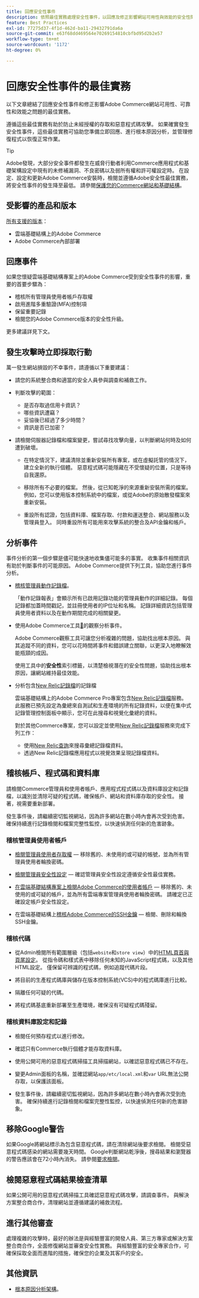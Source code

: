 ```yaml
---
title: 回應安全性事件
description: 依照最佳實務處理安全性事件，以回應及修正影響網站可用性與效能的安全性問題。
feature: Best Practices
exl-id: 77275d37-4f1d-462d-ba11-29432791da6a
source-git-commit: e63f68dd469564e70269154810cbfbd95d2b2e57
workflow-type: tm+mt
source-wordcount: '1172'
ht-degree: 0%

---
```


# 回應安全性事件的最佳實務

以下文章總結了回應安全性事件和修正影響Adobe Commerce網站可用性、可靠性和效能之問題的最佳實務。

遵循這些最佳實務有助於防止未經授權的存取和惡意程式碼攻擊。 如果確實發生安全性事件，這些最佳實務可協助您準備立即回應、進行根本原因分析，並管理修復程式以恢復正常作業。

>[!TIP]
>
>Adobe發現，大部分安全事件都發生在威脅行動者利用Commerce應用程式和基礎架構設定中現有的未修補漏洞、不良密碼以及弱所有權和許可權設定時。 在設定、設定和更新Adobe Commerce安裝時，檢閱並遵循Adobe安全性最佳實務，將安全性事件的發生降至最低。 請參閱[保護您的Commerce網站和基礎結構](../launch/security-best-practices.md)。


## 受影響的產品和版本

[所有支援的版本](../../../release/versions.md)：

- 雲端基礎結構上的Adobe Commerce
- Adobe Commerce內部部署

## 回應事件

如果您懷疑雲端基礎結構專案上的Adobe Commerce受到安全性事件的影響，重要的首要步驟為：

- 稽核所有管理員使用者帳戶存取權
- 啟用進階多重驗證(MFA)控制項
- 保留重要記錄
- 檢閱您的Adobe Commerce版本的安全性升級。

更多建議詳見下文。

## 發生攻擊時立即採取行動

萬一發生網站損毀的不幸事件，請遵循以下重要建議：

- 請您的系統整合商和適當的安全人員參與調查和補救工作。

- 判斷攻擊的範圍：
   - 是否存取過信用卡資訊？
   - 哪些資訊遭竊？
   - 妥協後已經過了多少時間？
   - 資訊是否已加密？

- 請檢閱伺服器記錄檔和檔案變更，嘗試尋找攻擊向量，以判斷網站何時及如何遭到破壞。

   - 在特定情況下，建議清除並重新安裝所有專案，或在虛擬託管的情況下，建立全新的執行個體。 惡意程式碼可能隱藏在不受懷疑的位置，只是等待自我還原。

   - 移除所有不必要的檔案。 然後，從已知乾淨的來源重新安裝所需的檔案。 例如，您可以使用版本控制系統中的檔案，或從Adobe的原始散發檔案來重新安裝。

   - 重設所有認證，包括資料庫、檔案存取、付款和運送整合、網站服務以及管理員登入。 同時重設所有可能用來攻擊系統的整合及API金鑰和帳戶。

## 分析事件

事件分析的第一個步驟是儘可能快速地收集儘可能多的事實。 收集事件相關資訊有助於判斷事件的可能原因。 Adobe Commerce提供下列工具，協助您進行事件分析。

- [稽核管理員動作記錄檔](https://experienceleague.adobe.com/docs/commerce-admin/systems/action-logs/action-log-report.html?lang=zh-Hant)。

  「動作記錄報表」會顯示所有已啟用記錄功能的管理員動作的詳細記錄。 每個記錄都加蓋時間戳記，並註冊使用者的IP位址和名稱。 記錄詳細資訊包括管理員使用者資料以及在動作期間完成的相關變更。

- 使用Adobe Commerce工具[&#128279;](../../../tools/observation-for-adobe-commerce/intro.md)的觀察分析事件。

  Adobe Commerce觀察工具可讓您分析複雜的問題，協助找出根本原因。 與其追蹤不同的資料，您可以花時間將事件和錯誤建立關聯，以更深入地瞭解效能瓶頸的成因。

  使用工具中的&#x200B;**安全性**&#x200B;索引標籤，以清楚檢視潛在的安全性問題，協助找出根本原因，讓網站維持最佳效能。

- 分析包含[New Relic記錄檔](https://experienceleague.adobe.com/docs/commerce-cloud-service/user-guide/monitor/new-relic/new-relic-service.html?lang=zh-Hant)的記錄檔

  雲端基礎結構上的Adobe Commerce Pro專案包含[New Relic記錄檔](https://experienceleague.adobe.com/docs/commerce-cloud-service/user-guide/monitor/new-relic/log-management.html?lang=zh-Hant)服務。 此服務已預先設定為彙總來自測試和生產環境的所有記錄資料，以便在集中式記錄管理控制面板中顯示，您可在此搜尋和視覺化彙總的資料。

  對於其他Commerce專案，您可以設定並使用[New Relic記錄檔](https://docs.newrelic.com/docs/logs/get-started/get-started-log-management/)服務來完成下列工作：
   - 使用[New Relic查詢](https://docs.newrelic.com/docs/logs/new-relic-logs/ui-data/query-syntax-logs)來搜尋彙總記錄檔資料。
   - 透過New Relic記錄檔應用程式以視覺效果呈現記錄檔資料。

## 稽核帳戶、程式碼和資料庫

請檢閱Commerce管理員和使用者帳戶、應用程式程式碼以及資料庫設定和記錄檔，以識別並清除可疑的程式碼，確保帳戶、網站和資料庫存取的安全性。 接著，視需要重新部署。

發生事件後，請繼續密切監視網站，因為許多網站在數小時內會再次受到危害。 確保持續進行記錄檢閱和檔案完整性監控，以快速偵測任何新的危害跡象。

### 稽核管理員使用者帳戶

- [檢閱管理員使用者存取權](https://experienceleague.adobe.com/docs/commerce-admin/systems/user-accounts/permissions-users-all.html?lang=zh-Hant) — 移除舊的、未使用的或可疑的帳號，並為所有管理員使用者輪換密碼。

- [檢閱管理員安全性設定](https://experienceleague.adobe.com/docs/commerce-admin/systems/security/security-admin.html?lang=zh-Hant) — 確認管理員安全性設定遵循安全性最佳實務。

- [在雲端基礎結構專案上檢閱Adobe Commerce的使用者帳戶](https://experienceleague.adobe.com/docs/commerce-cloud-service/user-guide/project/user-access.html?lang=zh-Hant) — 移除舊的、未使用的或可疑的帳戶，並為所有雲端專案管理員使用者輪換密碼。 請確定已正確設定帳戶安全性設定。

- 在雲端基礎結構上[稽核Adobe Commerce的SSH金鑰](https://experienceleague.adobe.com/docs/commerce-cloud-service/user-guide/develop/secure-connections.html?lang=zh-Hant) — 檢閱、刪除和輪換SSH金鑰。

### 稽核代碼

- 從Admin檢閱所有範圍層級（包括`website`和`store view`）中的[HTML頁首與頁尾設定](https://experienceleague.adobe.com/docs/commerce-admin/content-design/design/page-setup.html?lang=zh-Hant)。 從指令碼和樣式表中移除任何未知的JavaScript程式碼，以及其他HTML設定。 僅保留可辨識的程式碼，例如追蹤代碼片段。

- 將目前的生產程式碼庫與儲存在版本控制系統(VCS)中的程式碼庫進行比較。

- 隔離任何可疑的代碼。

- 將程式碼基底重新部署至生產環境，確保沒有可疑程式碼殘留。

### 稽核資料庫設定和記錄

- 檢閱任何預存程式以進行修改。

- 確認只有Commerce執行個體才能存取資料庫。

- 使用公開可用的惡意程式碼掃描工具掃描網站，以確認惡意程式碼已不存在。

- 變更Admin面板的名稱，並確認網站`app/etc/local.xml`和`var` URL無法公開存取，以保護該面板。

- 發生事件後，請繼續密切監視網站，因為許多網站在數小時內會再次受到危害。 確保持續進行記錄檢閱和檔案完整性監控，以快速偵測任何新的危害跡象。

## 移除Google警告

如果Google將網站標示為包含惡意程式碼，請在清除網站後要求檢閱。 檢閱受惡意程式碼感染的網站需要幾天時間。 Google判斷網站乾淨後，搜尋結果和瀏覽器的警告應該會在72小時內消失。 請參閱[要求檢閱](https://web.dev/articles/request-a-review)。

## 檢閱惡意程式碼結果檢查清單

如果公開可用的惡意程式碼掃描工具確認惡意程式碼攻擊，請調查事件。 與解決方案整合商合作，清理網站並遵循建議的補救流程。

## 進行其他審查

處理複雜的攻擊時，最好的辦法是與經驗豐富的開發人員、第三方專家或解決方案整合商合作，全面修復網站並審查安全性實務。 與經驗豐富的安全專家合作，可確保採取全面而進階的措施，確保您的企業及其客戶的安全。

## 其他資訊

- [根本原因分析架構](https://sansec.io/kb/incident-response/magento-root-cause-analysis)。
